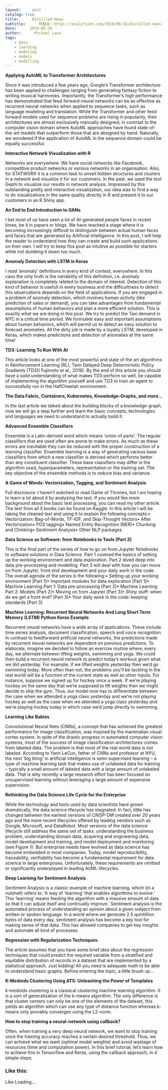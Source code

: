```yaml
---
layout:     post
catalog: true
title:      Distilled News
subtitle:      转载自：https://analytixon.com/2019/06/16/distilled-news-1098/
date:      2019-06-16
author:      Michael Laux
tags:
    - data
    - learning
    - modeling
    - models
    - modelling
---
```


**Applying AutoML to Transformer Architectures**

Since it was introduced a few years ago, Google’s Transformer architecture has been applied to challenges ranging from generating fantasy fiction to writing musical harmonies. Importantly, the Transformer’s high performance has demonstrated that feed forward neural networks can be as effective as recurrent neural networks when applied to sequence tasks, such as language modeling and translation. While the Transformer and other feed forward models used for sequence problems are rising in popularity, their architectures are almost exclusively manually designed, in contrast to the computer vision domain where AutoML approaches have found state-of-the-art models that outperform those that are designed by hand. Naturally, we wondered if the application of AutoML in the sequence domain could be equally successful.

**Interactive Network Visualization with R**

Networks are everywhere. We have social networks like Facebook, competitive product networks or various networks in an organisation. Also, for STATWORX it is a common task to unveil hidden structures and clusters in a network and visualize it for our customers. In the past, we used the tool Gephi to visualize our results in network analysis. Impressed by this outstanding pretty and interactive visualization, our idea was to find a way to do visualizations in the same quality directly in R and present it to our customers in an R Shiny app.

**An End to End Introduction to GANs**

I bet most of us have seen a lot of AI-generated people faces in recent times, be it in papers or blogs. We have reached a stage where it is becoming increasingly difficult to distinguish between actual human faces and faces that are generated by Artificial Intelligence. In this post, I will help the reader to understand how they can create and build such applications on their own. I will try to keep this post as intuitive as possible for starters while not dumbing it down too much.

**Anomaly Detection with LSTM in Keras**

I read ‘anomaly’ definitions in every kind of contest, everywhere. In this caos the only truth is the variability of this definition, i.e. anomaly explanation is completely releted to the domain of interest. Detection of this kind of behavior is usefull in every business and the difficultness to detect this observations depends on the field of applications. If you are engaged in a problem of anomaly detection, which involves human activity (like prediction of sales or demand), you can take advantages from fundamental assumptions of human behaviors and plan a more efficient solution. This is exactly what we are doing in this post. We try to predict the Taxi demand in NYC in a critical time period. We formulate easy and important assumptions about human behaviors, which will permit us to detect an easy solution to forecast anomalies. All the dirty job is made by a loyalty LSTM, developed in Keras, which makes predictions and detection of anomalies at the same time!

**TD3: Learning To Run With AI**

This article looks at one of the most powerful and state of the art algorithms in Reinforcement Learning (RL), Twin Delayed Deep Deterministic Policy Gradients (TD3)( Fujimoto et al., 2018). By the end of this article you should have a solid understanding of what makes TD3 perform so well, be capable of implementing the algorithm yourself and use TD3 to train an agent to successfully run in the HalfCheetah environment.

**The Data Fabric, Containers, Kubernetes, Knowledge-Graphs, and more…**

In the last article we talked about the building blocks of a knowledge-graph, now we will go a step further and learn the basic concepts, technologies and languages we need to understand to actually build it.

**Advanced Ensemble Classifiers**

Ensemble is a Latin-derived word which means ‘union of parts’. The regular classifiers that are used often are prone to make errors. As much as these errors are inevitable they can be reduced with the proper construction of a learning classifier. Ensemble learning is a way of generating various base classifiers from which a new classifier is derived which performs better than any constituent classifier. These base classifiers may differ in the algorithm used, hyperparameters, representation or the training set. The key objective of the ensemble methods is to reduce bias and variance.

**A Game of Words: Vectorization, Tagging, and Sentiment Analysis**

Full disclosure: I haven’t watched or read Game of Thrones, but I am hoping to learn a lot about it by analyzing the text. If you would like more background about the basic text processing, you can read my other article. The text from all 5 books can be found on Kaggle. In this article I will be taking the cleaned text and using it to explain the following concepts:• Vectorization: Bag-of-Words, TF-IDF, and Skip-Thought Vectors• After Vectorization• POS tagging• Named Entity Recognition (NER)• Chunking and Chinking• Sentiment Analysis• Other NLP packages

**Data Science as Software: from Notebooks to Tools [Part 3]**

This is the final part of the series of how to go on from Jupyter Notebooks to software solutions in Data Science. Part 1 covered the basics of setting up the working environment and data exploration. Part 2 dived deep into data pre-processing and modelling. Part 3 will deal with how you can move on from Jupyter, front end development and your daily work in the code. The overall agenda of the series is the following:• Setting up your working environment [Part 1]• Important modules for data exploration [Part 1]• Machine Learning Part 1: Data pre-processing [Part 2]• Machine Learning Part 2: Models [Part 2]• Moving on from Jupyter [Part 3]• Shiny stuff: when do we get a front end? [Part 3]• Your daily work in the code: keeping standards [Part 3]

**Machine Learning: Recurrent Neural Networks And Long Short Term Memory (LSTM) Python Keras Example**

Recurrent neural networks have a wide array of applications. These include time series analysis, document classification, speech and voice recognition. In contrast to feedforward artificial neural networks, the predictions made by recurrent neural networks are dependent on previous predictions. To elaborate, imagine we decided to follow an exercise routine where, every day, we alternate between lifting weights, swimming and yoga. We could then build a recurrent neural network to predict today’s workout given what we did yesterday. For example, if we lifted weights yesterday then we’d go swimming today. More often than not, the problems you’ll be tackling in the real world will be a function of the current state as well as other inputs. For instance, suppose we signed up for hockey once a week. If we’re playing hockey on the same day that we’re supposed to lift weights then we might decide to skip the gym. Thus, our model now has to differentiate between the case when we attended a yoga class yesterday and we’re not playing hockey as well as the case when we attended a yoga class yesterday and we’re playing hockey today in which case we’d jump directly to swimming.

**Learning Like Babies**

Convolutional Neural Nets (CNNs), a concept that has achieved the greatest performance for image classification, was inspired by the mammalian visual cortex system. In spite of the drastic progress in automated computer vision systems, most of the success of image classification architectures comes from labeled data. The problem is that most of the real world data is not labeled. According to Yann LeCun, father of CNNs and professor at NYU, the next ‘big thing’ in artificial intelligence is semi-supervised learning – a type of machine learning task that makes use of unlabeled data for training – typically a small amount of labeled data with a large amount of unlabeled data. That is why recently a large research effort has been focused on unsupervised learning without leveraging a large amount of expensive supervision.

**Rethinking the Data Science Life Cycle for the Enterprise**

While the technology and tools used by data scientists have grown dramatically, the data science lifecycle has stagnated. In fact, little has changed between the earliest versions of CRISP-DM created over 20 years ago and the more recent lifecycles offered by leading vendors such as Google, Microsoft, and DataRobot. Most versions of the data science lifecycle still address the same set of tasks: understanding the business problem, understanding domain data, acquiring and engineering data, model development and training, and model deployment and monitoring (see Figure 1). But enterprise needs have evolved as data science has become embedded in most companies. Today, model reproducibility, traceability, verifiability has become a fundamental requirement for data science in large enterprises. Unfortunately, these requirements are omitted or significantly underplayed in leading AI/ML lifecycles.

**Deep Learning for Sentiment Analysis**

Sentiment Analysis is a classic example of machine learning, which (in a nutshell) refers to: ‘A way of ‘learning’ that enables algorithms to evolve.’ This ‘learning’ means feeding the algorithm with a massive amount of data so that it can adjust itself and continually improve.’ Sentiment analysis is the automated process of understanding an opinion about a given subject from written or spoken language. In a world where we generate 2.5 quintillion bytes of data every day, sentiment analysis has become a key tool for making sense of that data. This has allowed companies to get key insights and automate all kind of processes.

**Regression with Regularization Techniques.**

The article assumes that you have some brief idea about the regression techniques that could predict the required variable from a stratified and equitable distribution of records in a dataset that are implemented by a statistical approach. Just kidding! All you need is adequate math to be able to understand basic graphs. Before entering the topic, a little brush up…

**K-Medoids Clustering Using ATS: Unleashing the Power of Templates**

k-medoids clustering is a classical clustering machine learning algorithm. It is a sort of generalization of the k-means algorithm. The only difference is that cluster centers can only be one of the elements of the dataset, this yields an algorithm which can use any type of distance function whereas k-means only provably converges using the L2-norm.

**How to stop training a neural-network using callback?**

Often, when training a very deep neural network, we want to stop training once the training accuracy reaches a certain desired threshold. Thus, we can achieve what we want (optimal model weights) and avoid wastage of resources (time and computation power). In this brief tutorial, let’s learn how to achieve this in Tensorflow and Keras, using the callback approach, in 4 simple steps.

### Like this:

Like Loading...
